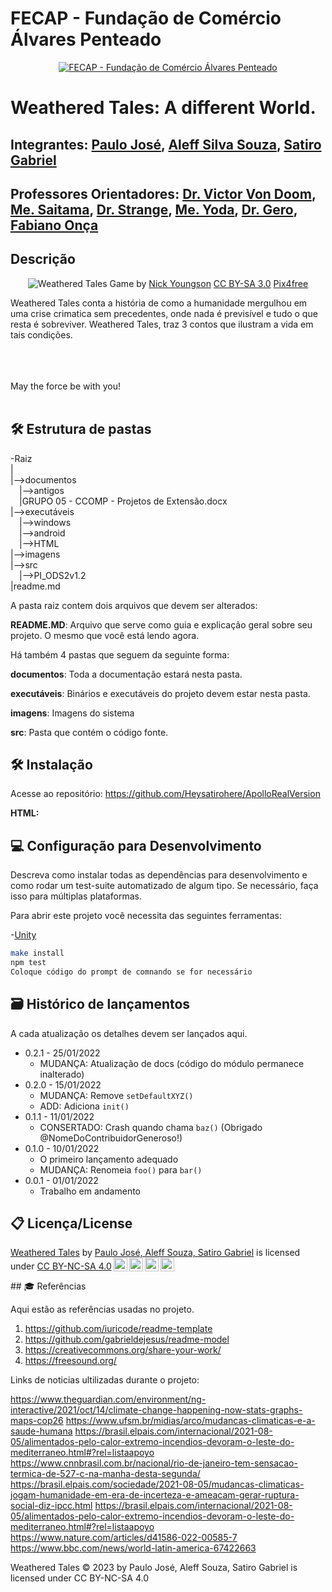 # FECAP - Fundação de Comércio Álvares Penteado

<p align="center">
<a href= "https://www.fecap.br/"><img src="https://encrypted-tbn0.gstatic.com/images?q=tbn:ANd9GcRhZPrRa89Kma0ZZogxm0pi-tCn_TLKeHGVxywp-LXAFGR3B1DPouAJYHgKZGV0XTEf4AE&usqp=CAU" alt="FECAP - Fundação de Comércio Álvares Penteado" border="0"></a>
</p>

# Weathered Tales: A different World.

##

## Integrantes: <a href="https://www.linkedin.com/in/victorbarq/">Paulo José</a>, <a href="https://www.linkedin.com/in/victorbarq/">Aleff Silva Souza</a>, <a href="https://www.linkedin.com/in/victorbarq/">Satiro Gabriel </a>

## Professores Orientadores: <a href="https://www.linkedin.com/in/victorbarq/">Dr. Victor Von Doom</a>, <a href="https://www.linkedin.com/in/victorbarq/">Me. Saitama</a>, <a href="https://www.linkedin.com/in/victorbarq/">Dr. Strange</a>, <a href="https://www.linkedin.com/in/victorbarq/">Me. Yoda</a>, <a href="https://www.linkedin.com/in/victorbarq/">Dr. Gero</a>, <a href="#">Fabiano Onça</a>

## Descrição

<p align="center">
<img src="https://pix4free.org/assets/library/2021-01-20/originals/game.jpg" alt="Weathered Tales" border="0">
  Game by <a href="http://www.nyphotographic.com/">Nick Youngson</a> <a rel="license" href="https://creativecommons.org/licenses/by-sa/3.0/">CC BY-SA 3.0</a> <a href="http://pix4free.org/">Pix4free</a>
</p>


Weathered Tales conta a história de como a humanidade mergulhou em uma crise crimatica sem precedentes, onde nada é previsível e tudo o que resta é sobreviver. Weathered Tales, traz 3 contos que ilustram a vida em tais condições.
<br><br>

<br><br>
May the force be with you!
<br><br>

## 🛠 Estrutura de pastas

-Raiz<br>
|<br>
|-->documentos<br>
  &emsp;|-->antigos<br>
  &emsp;|GRUPO 05 - CCOMP - Projetos de Extensão.docx<br>
|-->executáveis<br>
  &emsp;|-->windows<br>
  &emsp;|-->android<br>
  &emsp;|-->HTML<br>
|-->imagens<br>
|-->src<br>
  &emsp;|-->PI_ODS2v1.2<br>
|readme.md<br>

A pasta raiz contem dois arquivos que devem ser alterados:

<b>README.MD</b>: Arquivo que serve como guia e explicação geral sobre seu projeto. O mesmo que você está lendo agora.

Há também 4 pastas que seguem da seguinte forma:

<b>documentos</b>: Toda a documentação estará nesta pasta.

<b>executáveis</b>: Binários e executáveis do projeto devem estar nesta pasta.

<b>imagens</b>: Imagens do sistema

<b>src</b>: Pasta que contém o código fonte.

## 🛠 Instalação

Acesse ao repositório:
https://github.com/Heysatirohere/ApolloRealVersion

<b>HTML:</b>



## 💻 Configuração para Desenvolvimento

Descreva como instalar todas as dependências para desenvolvimento e como rodar um test-suite automatizado de algum tipo. Se necessário, faça isso para múltiplas plataformas.

Para abrir este projeto você necessita das seguintes ferramentas:

-<a href="[https://godotengine.org/download](https://unity.com/pt/download)">Unity</a>

```sh
make install
npm test
Coloque código do prompt de comnando se for necessário
```

## 🗃 Histórico de lançamentos

A cada atualização os detalhes devem ser lançados aqui.

* 0.2.1 - 25/01/2022
    * MUDANÇA: Atualização de docs (código do módulo permanece inalterado)
* 0.2.0 - 15/01/2022
    * MUDANÇA: Remove `setDefaultXYZ()`
    * ADD: Adiciona `init()`
* 0.1.1 - 11/01/2022
    * CONSERTADO: Crash quando chama `baz()` (Obrigado @NomeDoContribuidorGeneroso!)
* 0.1.0 - 10/01/2022
    * O primeiro lançamento adequado
    * MUDANÇA: Renomeia `foo()` para `bar()`
* 0.0.1 - 01/01/2022
    * Trabalho em andamento

## 📋 Licença/License
<p xmlns:cc="http://creativecommons.org/ns#" xmlns:dct="http://purl.org/dc/terms/"><a property="dct:title" rel="cc:attributionURL" href="https://github.com/Heysatirohere/ApolloRealVersion">Weathered Tales</a> by <a rel="cc:attributionURL dct:creator" property="cc:attributionName" href="https://github.com/Heysatirohere">Paulo José, Aleff Souza, Satiro Gabriel</a> is licensed under <a href="http://creativecommons.org/licenses/by-nc-sa/4.0/?ref=chooser-v1" target="_blank" rel="license noopener noreferrer" style="display:inline-block;">CC BY-NC-SA 4.0<img style="height:22px!important;margin-left:3px;vertical-align:text-bottom;" src="https://mirrors.creativecommons.org/presskit/icons/cc.svg?ref=chooser-v1"><img style="height:22px!important;margin-left:3px;vertical-align:text-bottom;" src="https://mirrors.creativecommons.org/presskit/icons/by.svg?ref=chooser-v1"><img style="height:22px!important;margin-left:3px;vertical-align:text-bottom;" src="https://mirrors.creativecommons.org/presskit/icons/nc.svg?ref=chooser-v1"><img style="height:22px!important;margin-left:3px;vertical-align:text-bottom;" src="https://mirrors.creativecommons.org/presskit/icons/sa.svg?ref=chooser-v1"></a></p>
## 🎓 Referências

Aqui estão as referências usadas no projeto.

1. <https://github.com/iuricode/readme-template>
2. <https://github.com/gabrieldejesus/readme-model>
3. <https://creativecommons.org/share-your-work/>
4. <https://freesound.org/>


Links de noticias ultilizadas durante o projeto:

https://www.theguardian.com/environment/ng-interactive/2021/oct/14/climate-change-happening-now-stats-graphs-maps-cop26
https://www.ufsm.br/midias/arco/mudancas-climaticas-e-a-saude-humana
https://brasil.elpais.com/internacional/2021-08-05/alimentados-pelo-calor-extremo-incendios-devoram-o-leste-do-mediterraneo.html#?rel=listaapoyo
https://www.cnnbrasil.com.br/nacional/rio-de-janeiro-tem-sensacao-termica-de-527-c-na-manha-desta-segunda/
https://brasil.elpais.com/sociedade/2021-08-05/mudancas-climaticas-jogam-humanidade-em-era-de-incerteza-e-ameacam-gerar-ruptura-social-diz-ipcc.html
https://brasil.elpais.com/internacional/2021-08-05/alimentados-pelo-calor-extremo-incendios-devoram-o-leste-do-mediterraneo.html#?rel=listaapoyo
https://www.nature.com/articles/d41586-022-00585-7
https://www.bbc.com/news/world-latin-america-67422663
















Weathered Tales © 2023 by Paulo José, Aleff Souza, Satiro Gabriel is licensed under CC BY-NC-SA 4.0 
